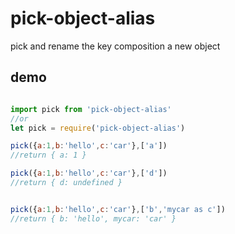# pick-object-alias
pick and rename the key composition a new object

## demo
```javascript

import pick from 'pick-object-alias'
//or
let pick = require('pick-object-alias')

pick({a:1,b:'hello',c:'car'},['a'])
//return { a: 1 }

pick({a:1,b:'hello',c:'car'},['d'])
//return { d: undefined }


pick({a:1,b:'hello',c:'car'},['b','mycar as c'])
//return { b: 'hello', mycar: 'car' }

```